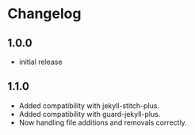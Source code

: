 # Changelog

## 1.0.0
- initial release

## 1.1.0
- Added compatibility with jekyll-stitch-plus.
- Added compatibility with guard-jekyll-plus.
- Now handling file additions and removals correctly.
